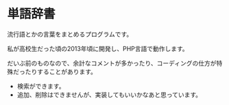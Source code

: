 # 単語辞書
流行語とかの言葉をまとめるプログラムです。

私が高校生だった頃の2013年頃に開発し、PHP言語で動作します。

だいぶ前のものなので、余計なコメントが多かったり、コーディングの仕方が特殊だったりすることがあります。

- 検索ができます。
- 追加、削除はできませんが、実装してもいいかなあと思っています。